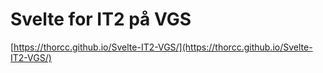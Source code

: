 # Svelte for IT2 på VGS

[https://thorcc.github.io/Svelte-IT2-VGS/](https://thorcc.github.io/Svelte-IT2-VGS/)
